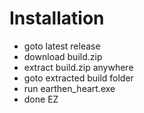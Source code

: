 # Installation

- goto latest release
- download build.zip
- extract build.zip anywhere
- goto extracted build folder
- run earthen_heart.exe
- done EZ
